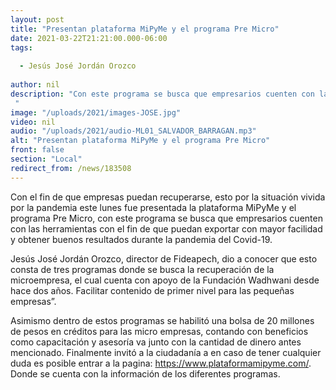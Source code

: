 ```yaml
---
layout: post
title: "Presentan plataforma MiPyMe y el programa Pre Micro"
date: 2021-03-22T21:21:00.000-06:00
tags:
  
  - Jesús José Jordán Orozco
  
author: nil
description: "Con este programa se busca que empresarios cuenten con las herramientas. "
image: "/uploads/2021/images-JOSE.jpg"
video: nil
audio: "/uploads/2021/audio-ML01_SALVADOR_BARRAGAN.mp3"
alt: "Presentan plataforma MiPyMe y el programa Pre Micro"
front: false
section: "Local"
redirect_from: /news/183508
---
```


Con el fin de que empresas puedan recuperarse, esto por la situación vivida por la pandemia este lunes fue presentada la plataforma MiPyMe y el programa Pre Micro, con este programa se busca que empresarios cuenten con las herramientas con el fin de que puedan exportar con mayor facilidad y obtener buenos resultados durante la pandemia del Covid-19.

Jesús José Jordán Orozco, director de Fideapech, dio a conocer que esto consta de tres programas donde se busca la recuperación de la microempresa, el cual cuenta con apoyo de la Fundación Wadhwani desde hace dos años. Facilitar contenido de primer nivel para las pequeñas empresas”.

Asimismo dentro de estos programas se habilitó una bolsa de 20 millones de pesos en créditos para las micro empresas, contando con beneficios como capacitación y asesoría va junto con la cantidad de dinero antes mencionado.
Finalmente invitó a la ciudadanía a en caso de tener cualquier duda es posible entrar a la pagina: https://www.plataformamipyme.com/. Donde se cuenta con la información de los diferentes programas.